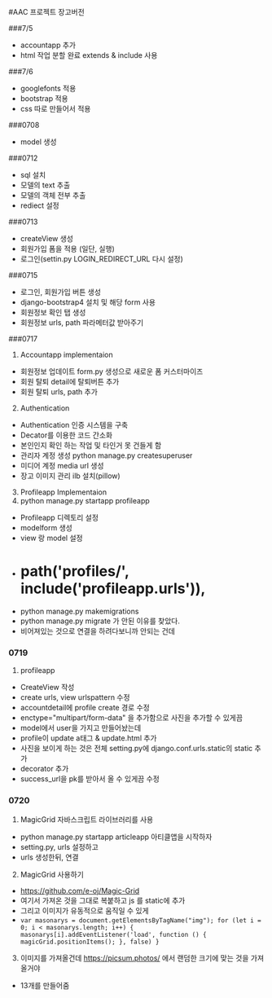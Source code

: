 #AAC 프로젝트 장고버전

###7/5
- accountapp 추가
- html 작업 분할 완료 extends & include 사용

###7/6
- googlefonts 적용
- bootstrap 적용
- css 따로 만들어서 적용

###0708
- model 생성

###0712
- sql 설치
- 모델의 text 추출
- 모델의 객체 전부 추출
- rediect 설정

###0713
- createView 생성
- 회원가입 폼을 적용 (일단, 실행)
- 로그인(settin.py LOGIN_REDIRECT_URL 다시 설정)

###0715
- 로그인, 회원가입 버튼 생성
- django-bootstrap4 설치 및 해당 form 사용 
- 회원정보 확인 탭 생성
- 회원정보 urls, path 파라메터값 받아주기

###0717
1. Accountapp implementaion
- 회원정보 업데이트 form.py 생성으로 새로운 폼 커스터마이즈
- 회원 탈퇴 detail에 탈퇴버튼 추가
- 회원 탈퇴 urls, path 추가
  
2. Authentication
- Authentication 인증 시스템을 구축
- Decator를 이용한 코드 간소화
- 본인인지 확인 하는 작업 및 타인거 못 건들게 함
- 관리자 계정 생성
  python manage.py createsuperuser
- 미디어 계정 media url 생성
- 장고 이미지 관리 ilb 설치(pillow)

3. Profileapp Implementaion
1. python manage.py startapp profileapp
- Profileapp 디렉토리 설정 
- modelform 생성
- view 랑 model 설정
- # path('profiles/', include('profileapp.urls')),
- python manage.py makemigrations
- python manage.py migrate 가 안된 이유를 찾았다.
- 비어져있는 것으로 연결을 하려다보니까 안되는 건데

### 0719
1. profileapp 
- CreateView 작성
- create urls, view urlspattern 수정
- accountdetail에 profile create 경로 수정
- enctype="multipart/form-data" 을 추가함으로 사진을 추가할 수 있게끔
- model에서 user을 가지고 만들어놨는데
- profile이 update a태그 & update.html 추가
- 사진을 보이게 하는 것은 전체 setting.py에 django.conf.urls.static의 static 추가
- decorator 추가
- success_url을 pk를 받아서 올 수 있게끔 수정

### 0720
1. MagicGrid 자바스크립트 라이브러리를 사용
- python manage.py startapp articleapp 아티클앱을 시작하자
- setting.py, urls 설정하고
- urls 생성한뒤, 연결
2. MagicGrid 사용하기
- https://github.com/e-oj/Magic-Grid
- 여기서 가져온 것을 그대로 복붙하고 js 를 static에 추가
- 그리고 이미지가 유동적으로 움직일 수 있게
- `var masonarys = document.getElementsByTagName("img");
for (let i = 0; i < masonarys.length; i++) {
    masonarys[i].addEventListener('load', function () {
        magicGrid.positionItems();
    }, false)
}`
3. 이미지를 가져올건데
https://picsum.photos/ 에서 랜덤한 크기에 맞는 것을 가져올거야
- 13개를 만들어줌
